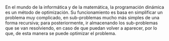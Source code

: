 En el mundo de la informática y de la matemática, la programación dinámica es un método de optimización. Su funcionamiento es basa en simplificar un problema muy complicado, en sub-problemas mucho más simples de una forma recursiva; para posteriormente, ir almacenando los sub-problemas que se van resolviendo, en caso de que puedan volver a aparecer, por lo que, de esta manera se puede optimizar el problema.
